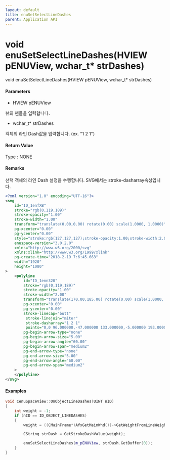 ```yaml
---
layout: default
title: enuSetSelectLineDashes
parent: Application API
---
```

# void enuSetSelectLineDashes\(HVIEW pENUView, wchar\_t\* strDashes\)

void enuSetSelectLineDashes\(HVIEW pENUView, wchar\_t\* strDashes\)

#### Parameters

* HVIEW pENUView

뷰의 핸들을 입력합니다.

* wchar\_t\* strDashes

객체의 라인 Dash값을 입력합니다. \(ex. "1 2 1"\)

#### Return Value

Type : NONE

#### Remarks

선택 객체의 라인 Dash 설정을 수행합니다. SVG에서는 stroke-dasharray속성입니다.

```xml
<?xml version="1.0" encoding="UTF-16"?>
<svg
    id="ID_1enfXB"
    stroke="rgb(0,119,189)"
    stroke-opacity="1.00"
    stroke-width="1.00"
    transform="translate(0.00,0.00) rotate(0.00) scale(1.0000, 1.0000)"
    pg-xcenter="0.00"
    pg-ycenter="0.00"
    style="stroke:rgb(127,127,127);stroke-opacity:1.00;stroke-width:2.00;stroke-dasharray:1,1,1;"
    enuspace-version="3.0.2.0"
    xmlns="http://www.w3.org/2000/svg"
    xmlns:xlink="http://www.w3.org/1999/xlink"
    pg-create-time="2018-2-19 7:6:45.663"
    width="1920"
    height="1080"
>
    <polyline
        id="ID_1enn320"
        stroke="rgb(0,119,189)"
        stroke-opacity="1.00"
        stroke-width="2.00"
        transform="translate(170.00,185.00) rotate(0.00) scale(1.0000, 1.0000)"
        pg-xcenter="0.00"
        pg-ycenter="0.00"
        stroke-linecap="butt"
         stroke-linejoin="miter"
         stroke-dasharray="1 2 1"
         points="0,0 96.000000,-47.000000 133.000000,-5.000000 193.000000,-23.000000 260.000000,16.000000"
        pg-begin-arrow-type="none"
        pg-begin-arrow-size="5.00"
        pg-begin-arrow-angle="60.00"
        pg-begin-arrow-span="medium2"
        pg-end-arrow-type="none"
        pg-end-arrow-size="5.00"
        pg-end-arrow-angle="60.00"
        pg-end-arrow-span="medium2"
    >
    </polyline>
</svg>
```

#### Examples

```cpp
void CenuSpaceView::OnObjectLineDashes(UINT nID)
{
    int weight = -1;
    if (nID == ID_OBJECT_LINEDASHES)
    {
        weight = ((CMainFrame*)AfxGetMainWnd())->GetWeightFromLineWeight(ID_OBJECT_LINEDASHES);

        CString strDash = GetStrokeDashValue(weight);

        enuSetSelectLineDashes(m_pENUView, strDash.GetBuffer(0));
    }
}
```



